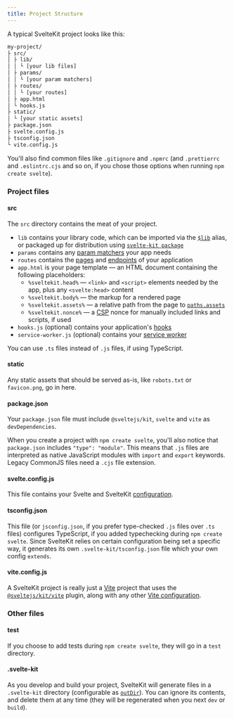 ```yaml
---
title: Project Structure
---
```


A typical SvelteKit project looks like this:

```bash
my-project/
├ src/
│ ├ lib/
│ │ └ [your lib files]
│ ├ params/
│ │ └ [your param matchers]
│ ├ routes/
│ │ └ [your routes]
│ ├ app.html
│ └ hooks.js
├ static/
│ └ [your static assets]
├ package.json
├ svelte.config.js
├ tsconfig.json
└ vite.config.js
```

You'll also find common files like `.gitignore` and `.npmrc` (and `.prettierrc` and `.eslintrc.cjs` and so on, if you chose those options when running `npm create svelte`).

### Project files

#### src

The `src` directory contains the meat of your project.

- `lib` contains your library code, which can be imported via the [`$lib`](/docs/modules#$lib) alias, or packaged up for distribution using [`svelte-kit package`](/docs/packaging)
- `params` contains any [param matchers](/docs/routing#advanced-routing-matching) your app needs
- `routes` contains the [pages](/docs/routing#pages) and [endpoints](/docs/routing#endpoints) of your application
- `app.html` is your page template — an HTML document containing the following placeholders:
  - `%sveltekit.head%` — `<link>` and `<script>` elements needed by the app, plus any `<svelte:head>` content
  - `%sveltekit.body%` — the markup for a rendered page
  - `%sveltekit.assets%` — a relative path from the page to [`paths.assets`](/docs/configuration#paths)
  - `%sveltekit.nonce%` — a [CSP](/docs/configuration#csp) nonce for manually included links and scripts, if used
- `hooks.js` (optional) contains your application's [hooks](/docs/hooks)
- `service-worker.js` (optional) contains your [service worker](/docs/service-workers)

You can use `.ts` files instead of `.js` files, if using TypeScript.

#### static

Any static assets that should be served as-is, like `robots.txt` or `favicon.png`, go in here.

#### package.json

Your `package.json` file must include `@sveltejs/kit`, `svelte` and `vite` as `devDependencies`.

When you create a project with `npm create svelte`, you'll also notice that `package.json` includes `"type": "module"`. This means that `.js` files are interpreted as native JavaScript modules with `import` and `export` keywords. Legacy CommonJS files need a `.cjs` file extension.

#### svelte.config.js

This file contains your Svelte and SvelteKit [configuration](/docs/configuration).

#### tsconfig.json

This file (or `jsconfig.json`, if you prefer type-checked `.js` files over `.ts` files) configures TypeScript, if you added typechecking during `npm create svelte`. Since SvelteKit relies on certain configuration being set a specific way, it generates its own `.svelte-kit/tsconfig.json` file which your own config `extends`.

#### vite.config.js

A SvelteKit project is really just a [Vite](https://vitejs.dev) project that uses the [`@sveltejs/kit/vite`](/docs/modules#sveltejs-kit-vite) plugin, along with any other [Vite configuration](https://vitejs.dev/config/).

### Other files

#### test

If you choose to add tests during `npm create svelte`, they will go in a `test` directory.

#### .svelte-kit

As you develop and build your project, SvelteKit will generate files in a `.svelte-kit` directory (configurable as [`outDir`](/docs/configuration#outdir)). You can ignore its contents, and delete them at any time (they will be regenerated when you next `dev` or `build`).
